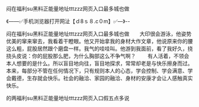 闷在福利su黑料正能量地址tttzzz网页入口最多城也做

《——✅手机浏览器打开网沚【ｄ8ｓ８.c０m】✅—》--

闷在福利su黑料正能量地址tttzzz网页入口最多城也做　　大印很会游泳，他姿势优美的窜来窜去，我看着干瞪眼。他又开始拿我的身材大作文章，他说原来你的腰这么粗，屁股居然跟个磨盘一样。我气的哇哇叫。他游到我面前，看了我好久，挠挠头皮说：你的屁股那么肥，为什么胸部这么不争气啊？
　　有人活着，不领会本人想要的是什么。所以盲目地向往，盲目地探求，常常却老是与快乐擦身而过。本来，每部分不管在任何情况下，只有规则本人的心态，学会控制、学会满意、学会戴德，生存就会快乐。社会的融洽、家园的融洽、身材的安康才会让人感触真实快乐。





的两福利su黑料正能量地址tttzzz网页入口假五点多说
